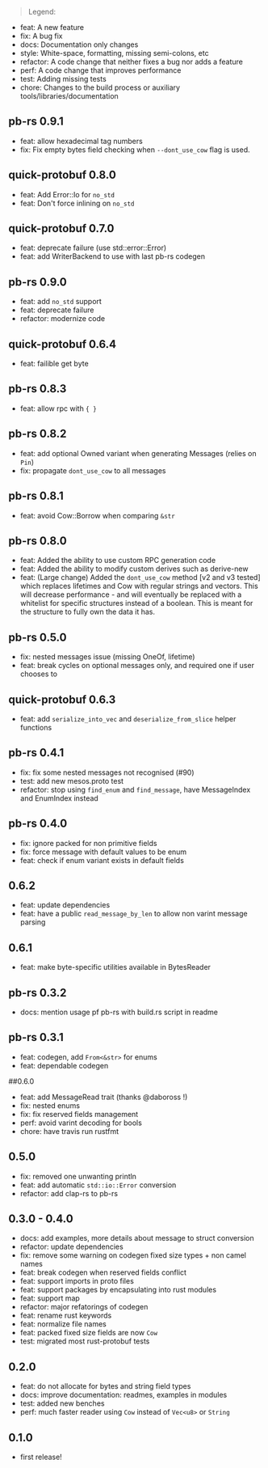 > Legend:
  - feat: A new feature
  - fix: A bug fix
  - docs: Documentation only changes
  - style: White-space, formatting, missing semi-colons, etc
  - refactor: A code change that neither fixes a bug nor adds a feature
  - perf: A code change that improves performance
  - test: Adding missing tests
  - chore: Changes to the build process or auxiliary tools/libraries/documentation

## pb-rs 0.9.1
- feat: allow hexadecimal tag numbers
- fix: Fix empty bytes field checking when `--dont_use_cow` flag is used.

## quick-protobuf 0.8.0
- feat: Add Error::Io for `no_std`
- feat: Don't force inlining on `no_std`

## quick-protobuf 0.7.0
- feat: deprecate failure (use std::error::Error)
- feat: add WriterBackend to use with last pb-rs codegen

## pb-rs 0.9.0
- feat: add `no_std` support
- feat: deprecate failure
- refactor: modernize code

## quick-protobuf 0.6.4
- feat: failible get byte

## pb-rs 0.8.3
- feat: allow rpc with `{ }`

## pb-rs 0.8.2
- feat: add optional Owned variant when generating Messages (relies on `Pin`)
- fix: propagate `dont_use_cow` to all messages

## pb-rs 0.8.1
- feat: avoid Cow::Borrow when comparing `&str`

## pb-rs 0.8.0
- feat: Added the ability to use custom RPC generation code
- feat: Added the ability to modify custom derives such as derive-new
- feat: (Large change) Added the `dont_use_cow` method [v2 and v3 tested] which replaces lifetimes 
and Cow with regular strings and vectors. This will decrease performance - and will 
eventually be replaced with a whitelist for specific structures instead of a boolean.
This is meant for the structure to fully own the data it has.

## pb-rs 0.5.0
- fix: nested messages issue (missing OneOf, lifetime)
- feat: break cycles on optional messages only, and required one if user chooses to

## quick-protobuf 0.6.3
- feat: add `serialize_into_vec` and `deserialize_from_slice` helper functions

## pb-rs 0.4.1
- fix: fix some nested messages not recognised (#90)
- test: add new mesos.proto test
- refactor: stop using `find_enum` and `find_message`, have MessageIndex and EnumIndex instead

## pb-rs 0.4.0
- fix: ignore packed for non primitive fields
- fix: force message with default values to be enum
- feat: check if enum variant exists in default fields

## 0.6.2
- feat: update dependencies
- feat: have a public `read_message_by_len` to allow non varint message parsing

## 0.6.1
- feat: make byte-specific utilities available in BytesReader

## pb-rs 0.3.2
- docs: mention usage pf pb-rs with build.rs script in readme

## pb-rs 0.3.1
- feat: codegen, add `From<&str>` for enums
- feat: dependable codegen

##0.6.0
- feat: add MessageRead trait (thanks @daboross !)
- fix: nested enums
- fix: fix reserved fields management
- perf: avoid varint decoding for bools
- chore: have travis run rustfmt

## 0.5.0
- fix: removed one unwanting println
- feat: add automatic `std::io::Error` conversion
- refactor:  add clap-rs to pb-rs

## 0.3.0 - 0.4.0
- docs: add examples, more details about message to struct conversion
- refactor: update dependencies
- fix: remove some warning on codegen fixed size types + non camel names
- feat: break codegen when reserved fields conflict
- feat: support imports in proto files
- feat: support packages by encapsulating into rust modules
- feat: support map
- refactor: major refatorings of codegen
- feat: rename rust keywords
- feat: normalize file names
- feat: packed fixed size fields are now `Cow`
- test: migrated most rust-protobuf tests

## 0.2.0
- feat: do not allocate for bytes and string field types
- docs: improve documentation: readmes, examples in modules
- test: added new benches
- perf: much faster reader using `Cow` instead of `Vec<u8>` or `String`

## 0.1.0
- first release!
